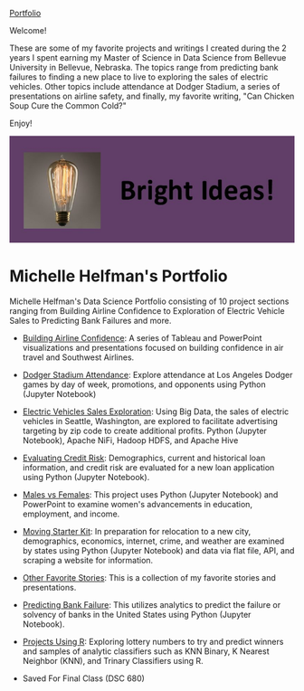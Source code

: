 <link rel="stylesheet" href="/assets/css/main.css">

<div class="nav" markdown="1">

[Portfolio](#michelle-helfmans-portfolio)

</div>

<div class="group" markdown="1">

Welcome!

These are some of my favorite projects and writings I created during the 2 years I spent earning my Master of Science in Data Science from Bellevue University in Bellevue, Nebraska.  The topics range from predicting bank failures to finding a new place to live to exploring the sales of electric vehicles.  Other topics include attendance at Dodger Stadium, a series of presentations on airline safety, and finally, my favorite writing, "Can Chicken Soup Cure the Common Cold?"

Enjoy!

</div>

![lightbulb banner](https://github.com/michelle-bh/michelle-bh.github.io/blob/main/images/lightbulb_banner.JPG?raw=true)

# Michelle Helfman's Portfolio
Michelle Helfman's Data Science Portfolio consisting of 10 project sections ranging from Building Airline Confidence to Exploration of Electric Vehicle Sales to Predicting Bank Failures and more.

<div class="group" markdown="1">

*	[Building Airline Confidence](Building-Airline-Confidence/README.md):  A series of Tableau and PowerPoint visualizations and presentations focused on building confidence in air travel and Southwest Airlines.

*	[Dodger Stadium Attendance](Dodger-Stadium-Attendance/README.md):  Explore attendance at Los Angeles Dodger games by day of week, promotions, and opponents using Python (Jupyter Notebook)

*	[Electric Vehicles Sales Exploration](Electric-Vehicles-Sales-Exploration/README.md):  Using Big Data, the sales of electric vehicles in Seattle, Washington, are explored to facilitate advertising targeting by zip code to create additional profits.  Python (Jupyter Notebook), Apache NiFi, Hadoop HDFS, and Apache Hive

*	[Evaluating Credit Risk](Evaluating-Credit-Risk/README.md):  Demographics, current and historical loan information, and credit risk are evaluated for a new loan application using Python (Jupyter Notebook).

*	[Males vs Females](Males-vs-Females/README.md):  This project uses Python (Jupyter Notebook) and PowerPoint to examine women's advancements in education, employment, and income.

*	[Moving Starter Kit](Moving-Starter-Kit/README.md):  In preparation for relocation to a new city, demographics, economics, internet, crime, and weather are examined by states using Python (Jupyter Notebook) and data via flat file, API, and scraping a website for information.

*	[Other Favorite Stories](Other-Favorite-Stories/README.md):  This is a collection of my favorite stories and presentations.

*	[Predicting Bank Failure](Predicting-Bank-Failure/README.md):  This utilizes analytics to predict the failure or solvency of banks in the United States using Python (Jupyter Notebook).

*	[Projects Using R](Projects-Using-R/README.md):  Exploring lottery numbers to try and predict winners and samples of analytic classifiers such as KNN Binary, K Nearest Neighbor (KNN), and Trinary Classifiers using R.

*	Saved For Final Class (DSC 680)

</div>


